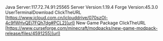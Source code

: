 Java Server:117.72.74.91:25565
Server Version:1.19.4
Forge Version:45.3.0
UserTerminalDownload ClickTheURL [https://www.icloud.com.cn/iclouddrive/070szOl-4c9fWHvQEj7FQh7dg#PCL2](url)
New Game Package ClickTheURL [https://www.curseforge.com/minecraft/modpacks/new-game-modpack-release/files/4591255](url)